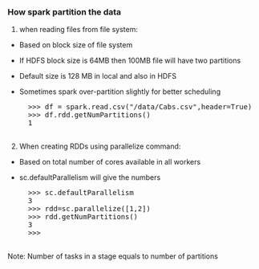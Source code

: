 ### How spark partition the data

1. when reading files from file system:

- Based on block size of file system
- If HDFS block size is 64MB then 100MB file will have two partitions
- Default size is 128 MB in local and also in HDFS
- Sometimes spark over-partition slightly for better scheduling

    <pre>
    &gt;&gt;&gt; df = spark.read.csv(&quot;/data/Cabs.csv&quot;,header=True)
    &gt;&gt;&gt; df.rdd.getNumPartitions()
    1
    </pre>



2. When creating RDDs using parallelize command:

- Based on total number of cores available in all workers
- sc.defaultParallelism will give the numbers


    <pre>
    &gt;&gt;&gt; sc.defaultParallelism
    3
    &gt;&gt;&gt; rdd=sc.parallelize([1,2])
    &gt;&gt;&gt; rdd.getNumPartitions()
    3
    &gt;&gt;&gt; 
    </pre>


Note: Number of tasks in a stage equals to number of partitions